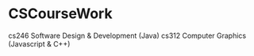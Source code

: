 CSCourseWork
============
cs246 Software Design & Development (Java)
cs312 Computer Graphics             (Javascript & C++)
